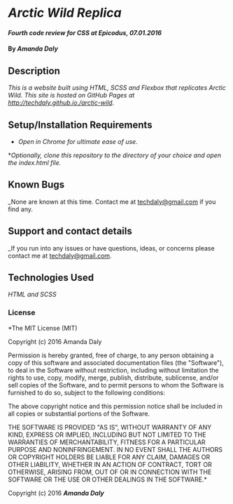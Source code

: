 # _Arctic Wild Replica_

#### _Fourth code review for CSS at Epicodus, 07.01.2016_

#### By _**Amanda Daly**_

## Description

_This is a website built using HTML, SCSS and Flexbox that replicates Arctic Wild. This site is hosted on GitHub Pages at http://techdaly.github.io./arctic-wild_.

## Setup/Installation Requirements

* _Open in Chrome for ultimate ease of use._

*_Optionally, clone this repository to the directory of your choice and open the index.html file._


## Known Bugs

_None are known at this time. Contact me at techdaly@gmail.com if you find any.

## Support and contact details

_If you run into any issues or have questions, ideas, or concerns please contact me at techdaly@gmail.com.

## Technologies Used

_HTML and SCSS_

### License

*The MIT License (MIT)

Copyright (c) 2016 Amanda Daly

Permission is hereby granted, free of charge, to any person obtaining a copy
of this software and associated documentation files (the "Software"), to deal
in the Software without restriction, including without limitation the rights
to use, copy, modify, merge, publish, distribute, sublicense, and/or sell
copies of the Software, and to permit persons to whom the Software is
furnished to do so, subject to the following conditions:

The above copyright notice and this permission notice shall be included in all
copies or substantial portions of the Software.

THE SOFTWARE IS PROVIDED "AS IS", WITHOUT WARRANTY OF ANY KIND, EXPRESS OR
IMPLIED, INCLUDING BUT NOT LIMITED TO THE WARRANTIES OF MERCHANTABILITY,
FITNESS FOR A PARTICULAR PURPOSE AND NONINFRINGEMENT. IN NO EVENT SHALL THE
AUTHORS OR COPYRIGHT HOLDERS BE LIABLE FOR ANY CLAIM, DAMAGES OR OTHER
LIABILITY, WHETHER IN AN ACTION OF CONTRACT, TORT OR OTHERWISE, ARISING FROM,
OUT OF OR IN CONNECTION WITH THE SOFTWARE OR THE USE OR OTHER DEALINGS IN THE
SOFTWARE.*

Copyright (c) 2016 **_Amanda Daly_**
